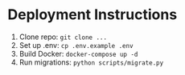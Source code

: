 # Deployment Instructions
1. Clone repo: `git clone ...`
2. Set up .env: `cp .env.example .env`
3. Build Docker: `docker-compose up -d`
4. Run migrations: `python scripts/migrate.py`
